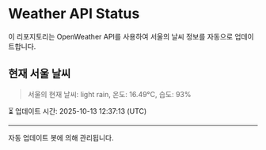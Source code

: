 
# Weather API Status

이 리포지토리는 OpenWeather API를 사용하여 서울의 날씨 정보를 자동으로 업데이트합니다.

## 현재 서울 날씨
> 서울의 현재 날씨: light rain, 온도: 16.49°C, 습도: 93%

⏳ 업데이트 시간: 2025-10-13 12:37:13 (UTC)

---
자동 업데이트 봇에 의해 관리됩니다.
